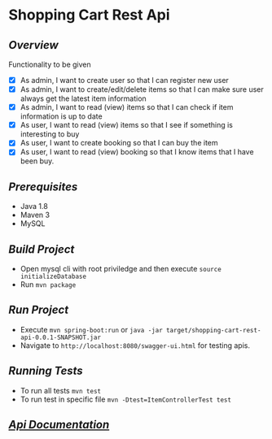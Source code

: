# Shopping Cart Rest Api

## *Overview*

Functionality to be given
* [X] As admin, I want to create user so that I can register new user
* [X] As admin, I want to create/edit/delete items so that I can make sure user always get the latest item information
* [X] As admin, I want to read (view) items so that I can check if item information is up to date
* [X] As user, I want to read (view) items so that I see if something is interesting to buy
* [X] As user, I want to create booking so that I can buy the item
* [X] As user, I want to read (view) booking so that I know items that I have been buy.

## *Prerequisites*
* Java 1.8
* Maven 3
* MySQL

## *Build Project*
* Open mysql cli with root priviledge and then execute `source initializeDatabase`
* Run `mvn package`

## *Run Project*
* Execute `mvn spring-boot:run` or `java -jar target/shopping-cart-rest-api-0.0.1-SNAPSHOT.jar`
* Navigate to `http://localhost:8080/swagger-ui.html` for testing apis.

## *Running Tests*
* To run all tests `mvn test`
* To run test in specific file `mvn -Dtest=ItemControllerTest test`


## *[Api Documentation](apiDocs.md)*
